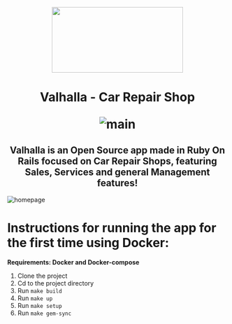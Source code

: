 <p align='center'>
<img src="https://user-images.githubusercontent.com/78284549/160327748-a3fe942b-102e-4fee-9bce-b4280d6bb936.png" width="300" height="150">
</p>

<h1 align='center'> Valhalla - Car Repair Shop 
  <br> 
  
  ![main](https://github.com/GroovyWizard/valhalla-car-repair-shop/actions/workflows/main.yml/badge.svg) 

</h1>



<h2 align='center'> Valhalla is an Open Source app made in Ruby On Rails focused on Car Repair Shops, featuring Sales, Services and general Management features! </h2>

![homepage](https://user-images.githubusercontent.com/78284549/177229344-8b5957f6-a305-45f2-91f3-d97de125991f.png)



<h1> Instructions for running the app for the first time using Docker: </h1>
<strong align='center'> Requirements: Docker and Docker-compose </strong>

1. Clone the project
2. Cd to the project directory
3. Run `make build` 
4. Run `make up` 
5. Run `make setup`
6. Run `make gem-sync`





